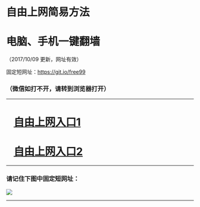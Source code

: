 ﻿# 自由上网简易方法

# 电脑、手机一键翻墙

（2017/10/09 更新，网址有效）

固定短网址：https://git.io/free99

### （微信如打不开，请转到浏览器打开）


***





# &nbsp;&nbsp; <a href="http://ft449813445.fwq-tz-1001.info/fwqtz01.html?t=100900111720 " target="_blank">自由上网入口1</a>
# &nbsp;&nbsp; <a href="http://ft1930810164.fwq-tz-1002.info/fwqtz02.html?t=100900116286 " target="_blank">自由上网入口2</a>
***

### 请记住下图中固定短网址：

<img src="https://s3-us-west-2.amazonaws.com/fwq-1001/yjfq-20170905okok.png" /> 


***

